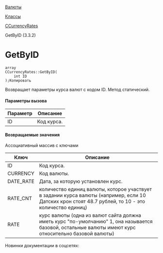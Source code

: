 [Валюты](/api_help/currency/index.php)

[Классы](/api_help/currency/developer/index.php)

[CCurrencyRates](/api_help/currency/developer/ccurrencyrates/index.php)

GetByID (3.3.2)

GetByID
=======

```
array
CCurrencyRates::GetByID(
	int ID
);Копировать
```

Возвращает параметры курса валют с кодом ID. Метод статический.

#### Параметры вызова

| Параметр | Описание |
| --- | --- |
| ID | Код курса. |

#### Возвращаемые значения

Ассоциативный массив с ключами

| Ключ | Описание |
| --- | --- |
| ID | Код курса. |
| CURRENCY | Код валюты. |
| DATE\_RATE | Дата, за которую установлен курс. |
| RATE\_CNT | количество единиц валюты, которое участвует в задании курса валюты (например, если 10 Датских крон стоят 48.7 рублей, то 10 - это количество единиц) |
| RATE | курс валюты (одна из валют сайта должна иметь курс "по-умолчанию" 1, она называется базовой, остальные валюты имеют курс относительно базовой валюты) |

Новинки документации в соцсетях: